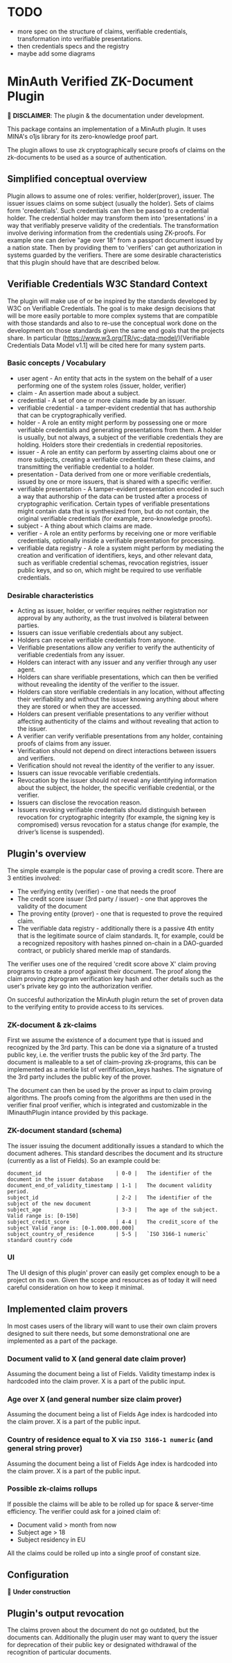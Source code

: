 # TODO

- more spec on the structure of claims, verifiable credentials, transformation into verifiable presentations.
- then credentials specs and the registry
- maybe add some diagrams



# MinAuth Verified ZK-Document Plugin

🚧 **DISCLAIMER**: The plugin & the documentation under development.

This package contains an implementation of a MinAuth plugin.
It uses MINA's o1js library for its zero-knowledge proof part.

The plugin allows to use zk cryptographically secure proofs of claims
on the zk-documents to be used as a source of authentication.

## Simplified conceptual overview

Plugin allows to assume one of roles: verifier, holder(prover), issuer.
The issuer issues claims on some subject (usually the holder). Sets of claims form 'credentials'.
Such credentials can then be passed to a credential holder. The credential holder may transform
them into 'presentations' in a way that verifiably preserve validity of the credentials.
The transformation involve deriving information from the credentials using ZK-proofs.
For example one can derive "age over 18" from a passport document issued by a nation state.
Then by providing them to 'verifiers' can get authorization in systems guarded by the verifiers.
There are some desirable characteristics that this plugin should have that are described below.

## Verifiable Credentials W3C Standard Context

The plugin will make use of or be inspired by the standards developed by W3C
on Verifiable Credentials.
The goal is to make design decisions that will be more easily portable to
more complex systems that are compatible with those standards and also to re-use
the conceptual work done on the development on those standards given the same end
goals that the projects share.
In particular (https://www.w3.org/TR/vc-data-model/)[Verifiable Credentials Data Model v1.1]
will be cited here for many system parts.

### Basic concepts / Vocabulary

 - user agent - An entity that acts in the system on the behalf of a user performing one of the system roles (issuer, holder, verifier)
 - claim - An assertion made about a subject.
 - credential - A set of one or more claims made by an issuer.
 - verifiable credential - a tamper-evident credential that has authorship that can be cryptographically verified.
 - holder - A role an entity might perform by possessing one or more verifiable credentials and generating presentations from them. A holder is usually, but not always, a subject of the verifiable credentials they are holding. Holders store their credentials in credential repositories.
 - issuer - A role an entity can perform by asserting claims about one or more subjects, creating a verifiable credential from these claims, and transmitting the verifiable credential to a holder.
 - presentation - Data derived from one or more verifiable credentials, issued by one or more issuers, that is shared with a specific verifier.
 - verifiable presentation - A tamper-evident presentation encoded in such a way that authorship of the data can be trusted after a process of cryptographic verification. Certain types of verifiable presentations might contain data that is synthesized from, but do not contain, the original verifiable credentials (for example, zero-knowledge proofs).
 - subject - A thing about which claims are made.
 - verifier - A role an entity performs by receiving one or more verifiable credentials, optionally inside a verifiable presentation for processing.
 - verifiable data registry - A role a system might perform by mediating the creation and verification of identifiers, keys, and other relevant data, such as verifiable credential schemas, revocation registries, issuer public keys, and so on, which might be required to use verifiable credentials.

### Desirable characteristics

 - Acting as issuer, holder, or verifier requires neither registration nor approval by any authority, as the trust involved is bilateral between parties.
 - Issuers can issue verifiable credentials about any subject.
 - Holders can receive verifiable credentials from anyone.
 - Verifiable presentations allow any verifier to verify the authenticity of verifiable credentials from any issuer.
 - Holders can interact with any issuer and any verifier through any user agent.
 - Holders can share verifiable presentations, which can then be verified without revealing the identity of the verifier to the issuer.
 - Holders can store verifiable credentials in any location, without affecting their verifiability and without the issuer knowing anything about where they are stored or when they are accessed.
 - Holders can present verifiable presentations to any verifier without affecting authenticity of the claims and without revealing that action to the issuer.
 - A verifier can verify verifiable presentations from any holder, containing proofs of claims from any issuer.
 - Verification should not depend on direct interactions between issuers and verifiers.
 - Verification should not reveal the identity of the verifier to any issuer.
 - Issuers can issue revocable verifiable credentials.
 - Revocation by the issuer should not reveal any identifying information about the subject, the holder, the specific verifiable credential, or the verifier.
 - Issuers can disclose the revocation reason.
 - Issuers revoking verifiable credentials should distinguish between revocation for cryptographic integrity (for example, the signing key is compromised) versus revocation for a status change (for example, the driver’s license is suspended).

## Plugin's overview

The simple example is the popular case of proving a credit score.
There are 3 entities involved:

- The verifying entity (verifier) - one that needs the proof
- The credit score issuer (3rd party / issuer) - one that approves the validity of the document
- The proving entity (prover) - one that is requested to prove the required claim.
- The verifiable data registry - additionally there is a passive 4th entity that is the legitimate source of claim standards. It, for example, could be a recognized repository with hashes pinned on-chain in a DAO-guarded contract, or publicly shared merkle map of standards.

The verifier uses one of the required 'credit score above X' claim proving programs to create
a proof against their document. The proof along the claim proving zkprogram verification key hash
and other details such as the user's private key go into the authorization verifier.

On succesful authorization the MinAuth plugin return the set of proven data to the verifying entity
to provide access to its services.

### ZK-document & zk-claims

First we assume the existence of a document type that is issued and recognized by
the 3rd party. This can be done via a signature of a trusted public key, i.e. the
verifier trusts the public key of the 3rd party. The document is malleable to a
set of claim-proving zk-programs, this can be implemented as a merkle list of
verifification_keys hashes.
The signature of the 3rd party includes the public key of the prover.

The document can then be used by the prover as input to claim proving algorithms.
The proofs coming from the algorithms are then used in the verifier final proof verifier,
which is integrated and customizable in the IMinauthPlugin intance provided by this
package.


### ZK-document standard (schema)

The issuer issuing the document additionally issues a standard to which the document adheres.
This standard describes the document and its structure (currently as a list of Fields).
So an example could be:

```
document_id                        | 0-0 |   The identifier of the document in the issuer database
document_end_of_validity_timestamp | 1-1 |   The document validity period.
subject_id                         | 2-2 |   The identifier of the subject of the new document
subject_age                        | 3-3 |   The age of the subject. Valid range is: [0-150]
subject_credit_score               | 4-4 |   The credit_score of the subject Valid range is: [0-1.000.000.000]
subject_country_of_residence       | 5-5 |   `ISO 3166-1 numeric` standard country code
```

### UI

The UI design of this plugin' prover can easily get complex enough to be a project on its
own. Given the scope and resources as of today it will need careful consideration
on how to keep it minimal.

## Implemented claim provers

In most cases users of the library will want to use their own claim provers designed
to suit there needs, but some demonstrational one are implemented as a part of the
package.

### Document valid to X (and general date claim prover)

Assuming the document being a list of Fields. Validity timestamp index is hardcoded into the claim prover.
X is a part of the public input.

### Age over X (and general number size claim prover)

Assuming the document being a list of Fields Age index is hardcoded into the claim prover.
X is a part of the public input.

### Country of residence equal to X via `ISO 3166-1 numeric` (and general string prover)

Assuming the document being a list of Fields Age index is hardcoded into the claim prover.
X is a part of the public input.

### Possible zk-claims rollups

If possible the claims will be able to be rolled up for space & server-time efficiency.
The verifier could ask for a joined claim of:

- Document valid > month from now
- Subject age > 18
- Subject residency in EU

All the claims could be rolled up into a single proof of constant size.

## Configuration

🚧 **Under construction**

## Plugin's output revocation

The claims proven about the document do not go outdated, but the documents can.
Additionally the plugin user may want to query the issuer for deprecation of their public
key or designated withdrawal of the recognition of particular documents.
